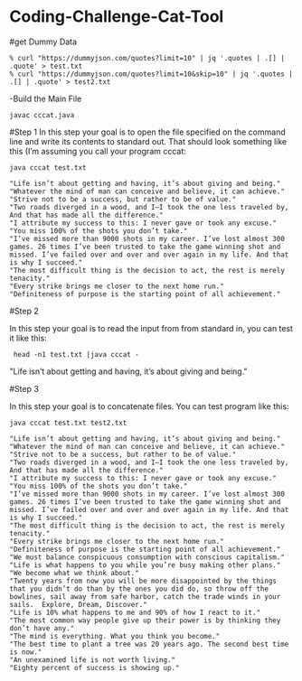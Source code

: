 # Coding-Challenge-Cat-Tool

#get Dummy Data
```
% curl "https://dummyjson.com/quotes?limit=10" | jq '.quotes | .[] | .quote' > test.txt
% curl "https://dummyjson.com/quotes?limit=10&skip=10" | jq '.quotes | .[] | .quote' > test2.txt
```

-Build the Main File
```
javac cccat.java
```

#Step 1
In this step your goal is to open the file specified on the command line and write its contents to standard out. That should look something like this (I’m assuming you call your program cccat:

```
java cccat test.txt
```
```
"Life isn’t about getting and having, it’s about giving and being."
"Whatever the mind of man can conceive and believe, it can achieve."
"Strive not to be a success, but rather to be of value."
"Two roads diverged in a wood, and I—I took the one less traveled by, And that has made all the difference."
"I attribute my success to this: I never gave or took any excuse."
"You miss 100% of the shots you don’t take."
"I’ve missed more than 9000 shots in my career. I’ve lost almost 300 games. 26 times I’ve been trusted to take the game winning shot and missed. I’ve failed over and over and over again in my life. And that is why I succeed."
"The most difficult thing is the decision to act, the rest is merely tenacity."
"Every strike brings me closer to the next home run."
"Definiteness of purpose is the starting point of all achievement."
```

#Step 2

In this step your goal is to read the input from from standard in, you can test it like this:

```
 head -n1 test.txt |java cccat -
```
"Life isn’t about getting and having, it’s about giving and being."


#Step 3

In this step your goal is to concatenate files. You can test  program like this:
```
java cccat test.txt test2.txt
```
```
"Life isn’t about getting and having, it’s about giving and being."
"Whatever the mind of man can conceive and believe, it can achieve."
"Strive not to be a success, but rather to be of value."
"Two roads diverged in a wood, and I—I took the one less traveled by, And that has made all the difference."
"I attribute my success to this: I never gave or took any excuse."
"You miss 100% of the shots you don’t take."
"I’ve missed more than 9000 shots in my career. I’ve lost almost 300 games. 26 times I’ve been trusted to take the game winning shot and missed. I’ve failed over and over and over again in my life. And that is why I succeed."
"The most difficult thing is the decision to act, the rest is merely tenacity."
"Every strike brings me closer to the next home run."
"Definiteness of purpose is the starting point of all achievement."
"We must balance conspicuous consumption with conscious capitalism."
"Life is what happens to you while you’re busy making other plans."
"We become what we think about."
"Twenty years from now you will be more disappointed by the things that you didn’t do than by the ones you did do, so throw off the bowlines, sail away from safe harbor, catch the trade winds in your sails.  Explore, Dream, Discover."
"Life is 10% what happens to me and 90% of how I react to it."
"The most common way people give up their power is by thinking they don’t have any."
"The mind is everything. What you think you become."
"The best time to plant a tree was 20 years ago. The second best time is now."
"An unexamined life is not worth living."
"Eighty percent of success is showing up."
```
